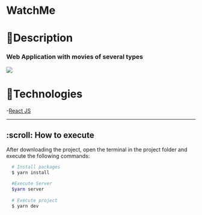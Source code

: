 
# WatchMe

# 📝Description
<h3>Web Application with movies of several types</h3>
<img src="https://github.com/vitorfebraga/Whatch/blob/main/movies.gif" align="center">

# 🚀Technologies


  -[React JS](https://reactjs.org/)

  ---

<h2> :scroll: How to execute</h2>

After downloading the project, open the terminal in the project folder and execute the following commands:

``` bash
  # Install packages
  $ yarn install

  #Execute Server
  $yarn server
  
  # Execute project
  $ yarn dev
